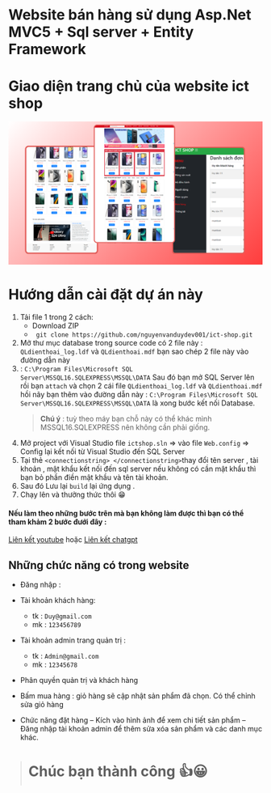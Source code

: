 #  **Website bán hàng sử dụng Asp.Net MVC5 + Sql server + Entity Framework**


# Giao diện trang chủ của website ict shop
![Anhsanpham](./Ictshop/Images/demo/demoweb.png)

# Hướng dẫn cài đặt dự án này

1. Tải file 1 trong 2 cách:
   - Download ZIP 
   - `` git clone https://github.com/nguyenvanduydev001/ict-shop.git``
2. Mở thư mục database trong source code có 2 file này  : `QLdienthoai_log.ldf` và `QLdienthoai.mdf` bạn sao chép 2 file này vào đường dẫn này 
3.  : `C:\Program Files\Microsoft SQL Server\MSSQL16.SQLEXPRESS\MSSQL\DATA` Sau đó bạn mở SQL Server lên rồi bạn `attach` và chọn 2 cái file `QLdienthoai_log.ldf` và `QLdienthoai.mdf` hồi nãy bạn thêm vào đường dẫn này : `C:\Program Files\Microsoft SQL Server\MSSQL16.SQLEXPRESS\MSSQL\DATA` là xong bước kết nối Database.
    >**Chú ý** : tuỳ theo máy bạn chỗ này có thể khác mình MSSQL16.SQLEXPRESS nên không cần phải giống.
4. Mở project với Visual Studio file ``ictshop.sln`` => vào file ``Web.config`` => Config lại kết nối từ Visual Studio đến SQL Server
5. Tại thẻ ``<connectionstring> </connectionstring>``thay đổi tên server , tài khoản , mật khẩu kết nối đến sql server nếu không có cần mật khẩu thì bạn bỏ phần điền mật khầu và tên tài khoản.
6. Sau đó Lưu lại `build` lại ứng dụng . 
7. Chạy lên và thưởng thức thôi 😁

#### Nếu làm theo những bước trên mà bạn không làm được thì bạn  có thể tham khảm 2 bước đưới đây :

[Liên kết youtube](https://youtu.be/PppZUa1h4hQ?si=ZUkyH8XEKkrvgEEP) hoặc [Liên kết chatgpt](https://chatgpt.com/)

## Những chức năng có trong website 
- Đăng nhập :

- Tài khoản khách hàng:
  - tk : `Duy@gmail.com`
  - mk : `123456789`
- Tài khoản admin trang quản trị :
  - tk : `Admin@gmail.com`
  - mk : `12345678`
- Phân quyền quản trị và khách hàng
- Bấm mua hàng : giỏ hàng sẽ cập nhật sản phẩm đã chọn.
Có thể chỉnh sửa giỏ hàng 
- Chức năng đặt hàng 
– Kích vào hình ảnh để xem chi tiết sản phẩm
– Đăng nhập tài khoản admin để thêm sửa xóa sản phẩm và các danh mục khác.
> # Chúc bạn thành công 👍😀

